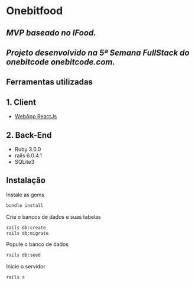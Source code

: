 # Onebitfood

## _MVP baseado no IFood._
## _Projeto desenvolvido na 5ª Semana FullStack do onebitcode onebitcode.com._

## Ferramentas utilizadas
## 1. Client
- [WebApp ReactJs](https://github.com/devpey/onebitfood-client)
## 2. Back-End

- Ruby 3.0.0
- rails 6.0.4.1
- SQLite3

## Instalação

Instale as gems
```sh
bundle install
```
Crie o bancos de dados e suas tabelas

```sh
rails db:create
rails db:migrate
```
Popule o banco de dados 
```sh
rails db:seed
```

Inicie o servidor
```sh
rails s
```

